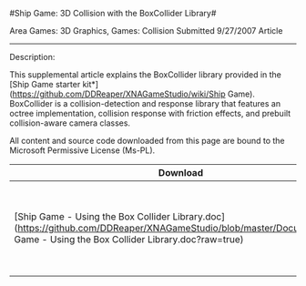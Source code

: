 
#Ship Game: 3D Collision with the BoxCollider Library#

Area
Games: 3D Graphics, Games: Collision
Submitted
9/27/2007
Article

---

Description:

This supplemental article explains the BoxCollider library provided in the [Ship Game starter kit*](https://github.com/DDReaper/XNAGameStudio/wiki/Ship Game). BoxCollider is a collision-detection and response library that features an octree implementation, collision response with friction effects, and prebuilt collision-aware camera classes.


All content and source code downloaded from this page are bound to the Microsoft Permissive License (Ms-PL).


Download | Size | Description
---|---|---|
[Ship Game - Using the Box Collider Library.doc](https://github.com/DDReaper/XNAGameStudio/blob/master/Documents/Ship Game - Using the Box Collider Library.doc?raw=true) | 0.11MB | This article explains the BoxCollider library provided in the Ship game starter kit.